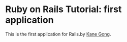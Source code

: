 # Ruby on Rails Tutorial: first application

This is the first application for Rails.by [Kane Gong](gongchen.cn@gmail.com).